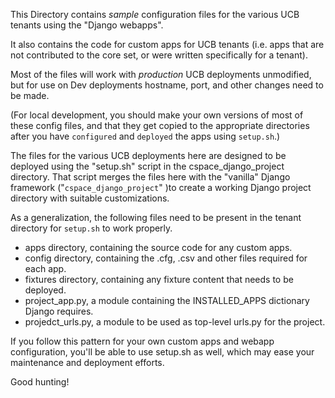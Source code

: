 This Directory contains _sample_ configuration files for the various UCB tenants using the "Django webapps".

It also contains the code for custom apps for UCB tenants (i.e. apps that are not contributed to the core set, or were written specifically for a tenant).

Most of the files will work with _production_ UCB deployments unmodified, but for use on Dev deployments
hostname, port, and other changes need to be made.

(For local development, you should make your own versions of most of these config files, and that they get copied to the appropriate directories after you have `configured` and `deployed` the apps using `setup.sh`.)

The files for the various UCB deployments here are designed to be deployed using
the "setup.sh" script in the cspace_django_project directory.  That script
merges the files here with the "vanilla" Django framework ("`cspace_django_project`" )to create a
working Django project directory with suitable customizations.

As a generalization, the following files need to be present in the tenant directory for `setup.sh` to work properly.

* apps directory, containing the source code for any custom apps.
* config directory, containing the .cfg, .csv and other files required for each app.
* fixtures directory, containing any fixture content that needs to be deployed.
* project_app.py, a module containing the INSTALLED_APPS dictionary Django requires.
* projedct_urls.py, a module to be used as top-level urls.py for the project.

If you follow this pattern for your own custom apps and webapp configuration, you'll be able to use 
setup.sh as well, which may ease your maintenance and deployment efforts.

Good hunting!
